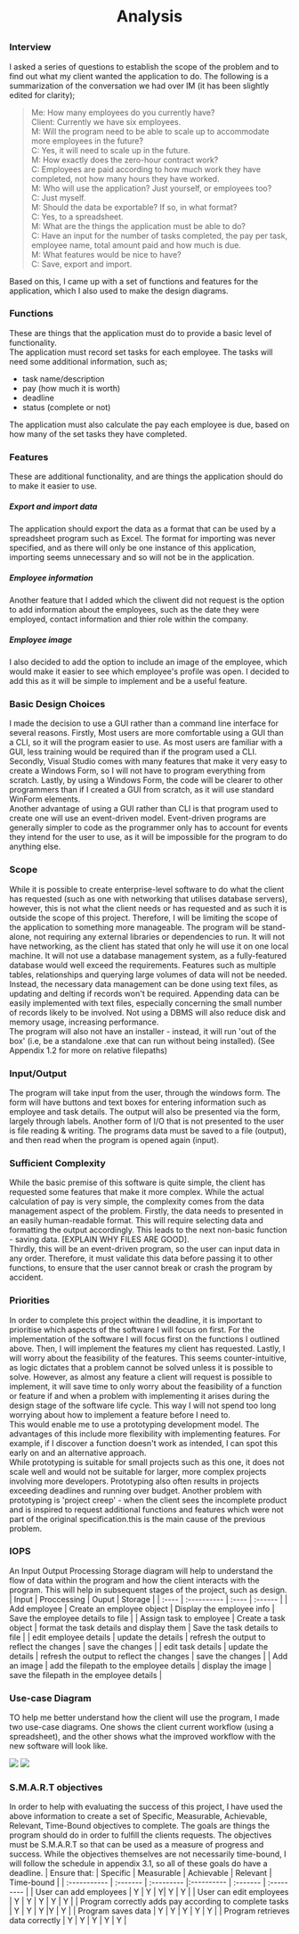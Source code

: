 # <p align="center">Analysis</p>
### Interview
I asked a series of questions to establish the scope of the problem and to find out what my client wanted the application to do. The following is a summarization of the conversation we had over IM (it has been slightly edited for clarity);  

>Me: How many employees do you currently have?  
Client: Currently we have six employees.  
M: Will the program need to be able to scale up to accommodate more employees in the future?  
C: Yes, it will need to scale up in the future.  
M: How exactly does the zero-hour contract work?  
C: Employees are paid according to how much work they have completed, not how many hours they have worked.  
M: Who will use the application? Just yourself, or employees too?  
C: Just myself.  
M: Should the data be exportable? If so, in what format?  
C: Yes, to a spreadsheet.  
M: What are the things the application must be able to do?  
C: Have an input for the number of tasks completed, the pay per task, employee name, total amount paid and how much is due.  
M: What features would be nice to have?  
C: Save, export and import.  

Based on this, I came up with a set of functions and features for the application, which I also used to make the design diagrams.  
### Functions
These are things that the application must do to provide a basic level of functionality.  
The application must record set tasks for each employee. The tasks will need some additional information, such as;  
- task name/description
- pay (how much it is worth)
- deadline
- status (complete or not)  

The application must also calculate the pay each employee is due, based on how many of the set tasks they have completed.

### Features
These are additional functionality, and are things the application should do to make it easier to use.  
##### Export and import data
The application should export the data as a format that can be used by a spreadsheet program such as Excel.
The format for importing was never specified, and as there will only be one instance of this application, importing seems unnecessary and so will not be in the application.
##### Employee information
Another feature that I added which the cliwent did not request is the option to add information about the employees, such as the date they were employed, contact information and thier role within the company.
##### Employee image
I also decided to add the option to include an image of the employee, which would make it easier to see which employee's profile was open. I decided to add this as it will be simple to implement and be a useful feature.
### Basic Design Choices
I made the decision to use a GUI rather than a command line interface for several reasons. Firstly, Most users are more comfortable using a GUI than a CLI, so it will the program easier to use. As most users are familiar with a GUI, less training would be required than if the program used a CLI.  
Secondly, Visual Studio comes with many features that make it very easy to create a Windows Form, so I will not have to program everything from scratch.
Lastly, by using a Windows Form, the code will be clearer to other programmers than if I created a GUI from scratch, as it will use standard WinForm elements.  
Another advantage of using a GUI rather than CLI is that program used to create one will use an event-driven model. Event-driven programs are generally simpler to code as the programmer only has to account for events they intend for the user to use, as it will be impossible for the program to do anything else.
### Scope
While it is possible to create enterprise-level software to do what the client has requested (such as one with networking that utilises database servers), however, this is not what the client needs or has requested and as such it is outside the scope of this project. Therefore, I will be limiting the scope of the application to something more manageable.
The program will be stand-alone, not requiring any external libraries or dependencies to run. It will not have networking, as the client has stated that only he will use it on one local machine. It will not use a database management system, as a fully-featured database would well exceed the requirements. Features such as multiple tables, relationships and querying large volumes of data will not be needed. Instead, the necessary data management can be done using text files, as updating and delting if records won't be required. Appending data can be easily implemented with text files, especially concerning the small number of records likely to be involved. Not using a DBMS will also reduce disk and memory usage, increasing performance.  
The program will also not have an installer - instead, it will run 'out of the box' (i.e, be a standalone .exe that can run without being installed). (See Appendix 1.2 for more on relative filepaths)
### Input/Output
The program will take input from the user, through the windows form. The form will have buttons and text boxes for entering information such as employee and task details. The output will also be presented via the form, largely through labels.
Another form of I/O that is not presented to the user is file reading & writing. The programs data must be saved to a file (output), and then read when the program is opened again (input).
### Sufficient Complexity
While the basic premise of this software is quite simple, the client has requested some features that make it more complex. While the actual calculation of pay is very simple, the complexity comes from the data management aspect of the problem. Firstly, the data needs to presented in an easily human-readable format. This will require selecting data and formatting the output accordingly.
This leads to the next non-basic function - saving data. [EXPLAIN WHY FILES ARE GOOD].  
Thirdly, this will be an event-driven program, so the user can input data in any order. Therefore, it must validate this data before passing it to other functions, to ensure that the user cannot break or crash the program by accident.
### Priorities
In order to complete this project within the deadline, it is important to prioritise which aspects of the software I will focus on first.
For the implementation of the software I will focus first on the functions I outlined above. Then, I will implement the features my client has requested. Lastly, I will worry about the feasibility of the features. This seems counter-intuitive, as logic dictates that a problem cannot be solved unless it is possible to solve. However, as almost any feature a client will request is possible to implement, it will save time to only worry about the feasibility of a function or feature if and when a problem with implementing it arises during the design stage of the software life cycle. This way I will not spend too long worrying about how to implement a feature before I need to.  
This would enable me to use a prototyping development model. The advantages of this include more flexibility with implementing features. For example, if I discover a function doesn't work as intended, I can spot this early on and an alternative approach.  
While prototyping is suitable for small projects such as this one, it does not scale well and would not be suitable for larger, more complex projects involving more developers. Prototyping also often results in projects exceeding deadlines and running over budget. Another problem with prototyping is 'project creep' - when the client sees the incomplete product and is inspired to request additional functions and features which were not part of the original specification.this is the main cause of the previous problem.
### IOPS
An Input Output Processing Storage diagram will help to understand the flow of data within the program and how the client interacts with the program. This will help in subsequent stages of the project, such as design.
| Input | Proccessing | Ouput | Storage |
| :---- | :---------- | :---- | :------ |
| Add employee | Create an employee object | Display the employee info | Save the employee details to file |
| Assign task to employee | Create a task object | format the task details and display them | Save the task details to file |
| edit employee details | update the details | refresh the output to reflect the changes | save the changes |
| edit task details | update the details | refresh the output to reflect the changes | save the changes |
| Add an image | add the filepath to the employee details | display the image | save the filepath in the employee details |
### Use-case Diagram
TO help me better understand how the client will use the program, I made two use-case diagrams. One shows the client current workflow (using a spreadsheet), and the other shows what the improved workflow with the new software will look like.

<img src="as-is use case.PNG">
<img src="to-be use case.PNG">

### S.M.A.R.T objectives
In order to help with evaluating the success of this project, I have used the above information to create a set of Specific, Measurable, Achievable, Relevant, Time-Bound objectives to complete. The goals are things the program should do in order to fulfill the clients requests. The objectives must be S.M.A.R.T so that can be used as a measure of progress and success.
While the objectives themselves are not necessarily time-bound, I will follow the schedule in appendix 3.1, so all of these goals do have a deadline.
| Ensure that: | Specific | Measurable | Achievable | Relevant | Time-bound |
| :----------- | :------- | :--------- |:---------- | :------- | :--------- |
| User can add employees  | Y | Y | Y| Y | Y |
| User can edit employees | Y | Y | Y | Y | Y |
| Program correctly adds pay according to complete tasks | Y | Y | Y |Y | Y |
| Program saves data | Y | Y | Y | Y | Y |
| Program retrieves data correctly | Y | Y | Y | Y | Y |
